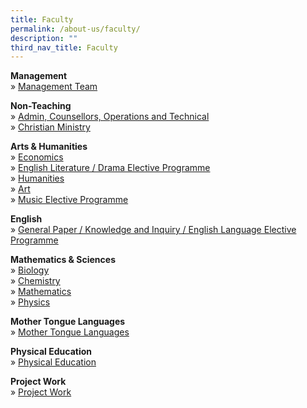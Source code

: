```yaml
---
title: Faculty
permalink: /about-us/faculty/
description: ""
third_nav_title: Faculty
---
```

**Management** <br>
»&nbsp;[Management Team](/about-us/faculty/management-team)

  

**Non-Teaching** <br>
»&nbsp;[Admin, Counsellors, Operations and Technical](/about-us/faculty/admin-counsellors-ops-n-technical) <br>
»&nbsp;[Christian Ministry](/about-us/faculty/christian-ministry)

  

**Arts &amp; Humanities** <br>
»&nbsp;[Economics](/about-us/faculty/economics) <br>
»&nbsp;[English Literature / Drama Elective Programme](/about-us/faculty/english-literature-drama-elective-programme) <br>
»&nbsp;[Humanities](/about-us/faculty/humanities) <br>
»&nbsp;[Art](/about-us/faculty/art/) <br>
»&nbsp;[Music Elective Programme](/about-us/faculty/music-elective-programme)

  

**English** <br>
»&nbsp;[General Paper / Knowledge and Inquiry / English Language Elective Programme](/about-us/faculty/english-general-paper-knowledge-and-inquiry-english-language-elective-programme)

  

**Mathematics &amp; Sciences** <br>
»&nbsp;[Biology](/about-us/faculty/biology) <br>
»&nbsp;[Chemistry](/about-us/faculty/chemistry) <br>
»&nbsp;[Mathematics](/about-us/faculty/mathematics) <br>
»&nbsp;[Physics](/about-us/faculty/physics)

  

**Mother Tongue Languages** <br>
»&nbsp;[Mother Tongue Languages](/about-us/faculty/mother-tongue-languages)

  

**Physical Education** <br>
»&nbsp;[Physical Education](/about-us/faculty/physical-education)

  

**Project Work** <br>
»&nbsp;[Project Work](/about-us/faculty/project-work)